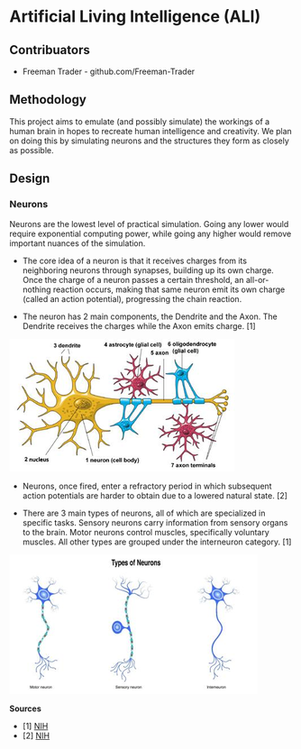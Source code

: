 # Artificial Living Intelligence (ALI)
## Contribuators
* Freeman Trader - github.com/Freeman-Trader

## Methodology
This project aims to emulate (and possibly simulate) the workings of a human brain in hopes to recreate human intelligence and creativity. We plan on doing this by simulating neurons and the structures they form as closely as possible.

## Design
### Neurons
Neurons are the lowest level of practical simulation. Going any lower would require exponential computing power, while going any higher would remove important nuances of the simulation.

* The core idea of a neuron is that it receives charges from its neighboring neurons through synapses, building up its own charge. Once the charge of a neuron passes a certain threshold, an all-or-nothing reaction occurs, making that same neuron emit its own charge (called an action potential), progressing the chain reaction.

* The neuron has 2 main components, the Dendrite and the Axon. The Dendrite receives the charges while the Axon emits charge. [1]

![Neuron Architecture](README-data/NeuronArchitecture.jpg)

* Neurons, once fired, enter a refractory period in which subsequent action potentials are harder to obtain due to a lowered natural state. [2]

* There are 3 main types of neurons, all of which are specialized in specific tasks. Sensory neurons carry information from sensory organs to the brain. Motor neurons control muscles, specifically voluntary muscles. All other types are grouped under the interneuron category. [1]

![Neuron Types](README-data/TypesOfNeurons.jpg)

**Sources**
* [1] [NIH](https://www.ninds.nih.gov/health-information/public-education/brain-basics/brain-basics-life-and-death-neuron)
* [2] [NIH](https://www.ncbi.nlm.nih.gov/books/NBK11146/)
